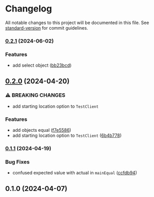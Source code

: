 # Changelog

All notable changes to this project will be documented in this file. See [standard-version](https://github.com/conventional-changelog/standard-version) for commit guidelines.

### [0.2.1](https://github.com/gretmn102/qsp-test-engine/compare/v0.2.0...v0.2.1) (2024-06-02)


### Features

* add select object ([bb23bcd](https://github.com/gretmn102/qsp-test-engine/commit/bb23bcd50ee2c2915bd3bce61483dcfd302a8167))

## [0.2.0](https://github.com/gretmn102/qsp-test-engine/compare/v0.1.1...v0.2.0) (2024-04-20)


### ⚠ BREAKING CHANGES

* add starting location option to `TestClient`

### Features

* add objects equal ([f7e5586](https://github.com/gretmn102/qsp-test-engine/commit/f7e5586fda1cec7ecda50cd56391d70c072279f4))
* add starting location option to `TestClient` ([6b4b778](https://github.com/gretmn102/qsp-test-engine/commit/6b4b77844a9ceef34a14c74453fd4ce81f61a25b))

### [0.1.1](https://github.com/gretmn102/qsp-test-engine/compare/v0.1.0...v0.1.1) (2024-04-19)


### Bug Fixes

* confused expected value with actual in `mainEqual` ([ccfdb94](https://github.com/gretmn102/qsp-test-engine/commit/ccfdb94acdb11c0a0634c38e47eed7760f8574c2))

## 0.1.0 (2024-04-07)
